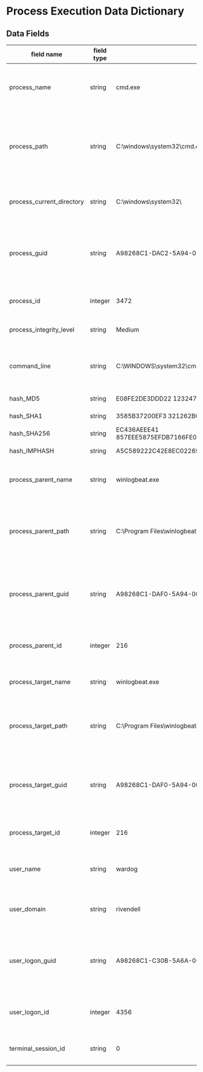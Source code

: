 # Process Execution Data Dictionary

## Data Fields

| field name | field type | valid values | description |
|--------|---------|-------|---------|
| process_name | string | cmd.exe | The name of a process. Considered also the child or source process in the event |
| process_path | string | C:\windows\system32\cmd.exe | The complete path and name of the executable associated with the process. Considered also the child or source process path in the event |
| process_current_directory | string | C:\windows\system32\ | The path without the name of the executable associated with a process |
| process_guid | string | A98268C1-DAC2-5A94-0000-001020444F00 | A generated unique identifier assigned to a process to allow for correlation of events even when Windows reuses process IDs |
| process_id | integer | 3472 | Process ID used by the os to identify an active process |
| process_integrity_level | string | Medium | Integrity label assigned to a process |
| command_line | string | C:\WINDOWS\system32\cmd.exe /c tasklist | Arguments which were passed to the executable associated with the main process in the event |
| hash_MD5 | string | E08FE2DE3DDD22 123247D49A11B4F53D | MD5 hash of the image/binary |
| hash_SHA1 | string | 3585B37200EF3 321262B0977401183694A3C15C6 | SHA1 hash of the image/binary |
| hash_SHA256 | string | EC436AEEE41 857EEE5875EFDB7166FE043349DB5F58F3EE9FC4FF7F50005767F | SHA256 hash of the image/binary |
| hash_IMPHASH | string | A5C589222C42E8EC02269411A9573783 | IMPHASH hash of the image/binary |
| process_parent_name | string | winlogbeat.exe | The name of a process that spawned/created the main process in the event |
| process_parent_path | string | C:\Program Files\winlogbeat\winlogbeat.exe | The complete path and name of the executable associated with a process that spawned/created the main process in the event |
| process_parent_guid | string | A98268C1-DAF0-5A94-0000-001055495E00 | A generated unique identifier assigned to a process to allow for correlation of events even when Windows reuses process IDs |
| process_parent_id | integer | 216 | Process ID of a process that spawned/executed the main process in the event |
| process_target_name | string | winlogbeat.exe | The name of a process that was accessed by another process |
| process_target_path | string | C:\Program Files\winlogbeat\winlogbeat.exe | The complete path and name of the executable associated with a process that was accessed by another process |
| process_target_guid | string | A98268C1-DAF0-5A94-0000-001055495E00 | A generated unique identifier assigned to a process to allow for correlation of events even when Windows reuses process IDs |
| process_target_id | integer | 216 | Process ID of the process that was accessed by another process |
| user_name | string | wardog | The name of the user that executed/created the main process in the event |
| user_domain | string | rivendell | The name of the domain a user that executed/created a process belongs to |
| user_logon_guid | string | A98268C1-C30B-5A6A-0000-0020E7030000 | A generated unique identifier assigned to a user to allow for correlation of events even when Windows reuses logon IDs |
| user_logon_id | integer | 4356 | Logon ID of a user that executed/created the main process in the event |
| terminal_session_id | string | 0 | Session ID. Usually 0 for system and 1 for the first interactive session |
